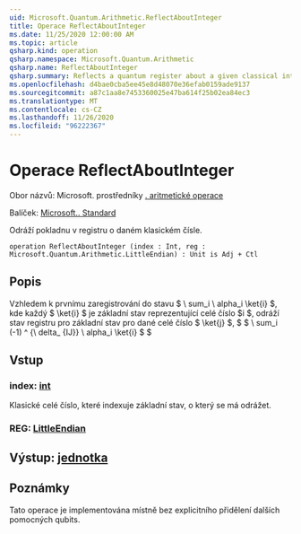 ```yaml
---
uid: Microsoft.Quantum.Arithmetic.ReflectAboutInteger
title: Operace ReflectAboutInteger
ms.date: 11/25/2020 12:00:00 AM
ms.topic: article
qsharp.kind: operation
qsharp.namespace: Microsoft.Quantum.Arithmetic
qsharp.name: ReflectAboutInteger
qsharp.summary: Reflects a quantum register about a given classical integer.
ms.openlocfilehash: d4bae0cba5ee45e8d48070e36efab0159ade9137
ms.sourcegitcommit: a87c1aa8e7453360025e47ba614f25b02ea84ec3
ms.translationtype: MT
ms.contentlocale: cs-CZ
ms.lasthandoff: 11/26/2020
ms.locfileid: "96222367"
---
```

# <a name="reflectaboutinteger-operation"></a>Operace ReflectAboutInteger

Obor názvů: Microsoft. prostředníky [. aritmetické operace](xref:Microsoft.Quantum.Arithmetic)

Balíček: [Microsoft.. Standard](https://nuget.org/packages/Microsoft.Quantum.Standard)


Odráží pokladnu v registru o daném klasickém čísle.

```qsharp
operation ReflectAboutInteger (index : Int, reg : Microsoft.Quantum.Arithmetic.LittleEndian) : Unit is Adj + Ctl
```


## <a name="description"></a>Popis

Vzhledem k prvnímu zaregistrování do stavu $ \ sum_i \ alpha_i \ket{i} $, kde každý $ \ket{i} $ je základní stav reprezentující celé číslo $i $, odráží stav registru pro základní stav pro dané celé číslo $ \ket{j} $, $ $ \ sum_i (-1) ^ {\ delta_ {IJ}} \ alpha_i \ket{i} $ $

## <a name="input"></a>Vstup

### <a name="index--int"></a>index: [int](xref:microsoft.quantum.lang-ref.int)

Klasické celé číslo, které indexuje základní stav, o který se má odrážet.


### <a name="reg--littleendian"></a>REG: [LittleEndian](xref:Microsoft.Quantum.Arithmetic.LittleEndian)





## <a name="output--unit"></a>Výstup: [jednotka](xref:microsoft.quantum.lang-ref.unit)



## <a name="remarks"></a>Poznámky

Tato operace je implementována místně bez explicitního přidělení dalších pomocných qubits.